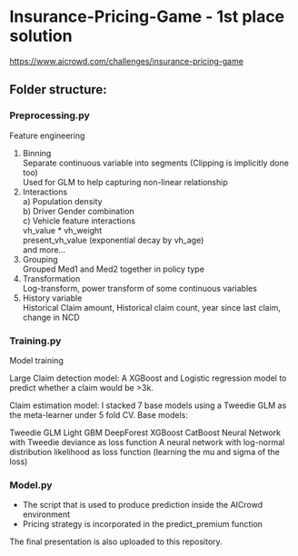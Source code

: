 # Insurance-Pricing-Game - 1st place solution

https://www.aicrowd.com/challenges/insurance-pricing-game

## Folder structure:
### Preprocessing.py
Feature engineering
  1. Binning<br>
    Separate continuous variable into segments (Clipping is implicitly done too)<br>
    Used for GLM to help capturing non-linear relationship<br>
  2. Interactions<br>
    a) Population density<br>
    b) Driver Gender combination<br>
    c) Vehicle feature interactions<br>
      vh_value * vh_weight<br>
      present_vh_value (exponential decay by vh_age)<br>
      and more... <br>
  3. Grouping<br>
    Grouped Med1 and Med2 together in policy type<br>
  4. Transformation<br>
    Log-transform, power transform of some continuous variables<br>
  5. History variable<br>
    Historical Claim amount, Historical claim count, year since last claim, change in NCD


### Training.py
Model training

Large Claim detection model:
A XGBoost and Logistic regression model to predict whether a claim would be >3k.

Claim estimation model:
I stacked 7 base models using a Tweedie GLM as the meta-learner under 5 fold CV.
Base models:

Tweedie GLM
Light GBM
DeepForest
XGBoost
CatBoost
Neural Network with Tweedie deviance as loss function
A neural network with log-normal distribution likelihood as loss function (learning the mu and sigma of the loss)

### Model.py
- The script that is used to produce prediction inside the AICrowd environment
- Pricing strategy is incorporated in the predict_premium function

The final presentation is also uploaded to this repository.
